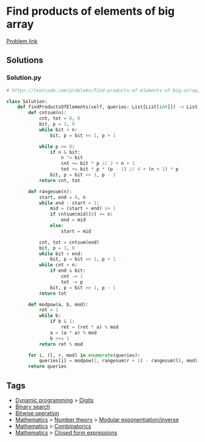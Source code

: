 # Find products of elements of big array

[Problem link](https://leetcode.com/problems/find-products-of-elements-of-big-array/)

## Solutions


### Solution.py
```py
# https://leetcode.com/problems/find-products-of-elements-of-big-array/

class Solution:
    def findProductsOfElements(self, queries: List[List[int]]) -> List[int]:
        def cntsum(n):
            cnt, tot = 0, 0
            bit, p = 1, 0
            while bit < n:
                bit, p = bit << 1, p + 1

            while p >= 0:
                if n & bit:
                    n ^= bit
                    cnt += bit * p // 2 + n + 1
                    tot += bit * p * (p - 1) // 4 + (n + 1) * p
                bit, p = bit >> 1, p - 1
            return cnt, tot

        def rangesum(n):
            start, end = 0, n
            while end - start > 1:
                mid = (start + end) >> 1
                if cntsum(mid)[0] >= n:
                    end = mid
                else:
                    start = mid

            cnt, tot = cntsum(end)
            bit, p = 1, 0
            while bit < end:
                bit, p = bit << 1, p + 1
            while cnt > n:
                if end & bit:
                    cnt -= 1
                    tot -= p
                bit, p = bit >> 1, p - 1
            return tot

        def modpow(a, b, mod):
            ret = 1
            while b:
                if b & 1:
                    ret = (ret * a) % mod
                a = (a * a) % mod
                b >>= 1
            return ret % mod

        for i, (l, r, mod) in enumerate(queries):
            queries[i] = modpow(2, rangesum(r + 1) - rangesum(l), mod)
        return queries
```
## Tags

* [Dynamic programming](/README.md#Dynamic_programming) > [Digits](/README.md#Dynamic_programming-Digits)
* [Binary search](/README.md#Binary_search)
* [Bitwise operation](/README.md#Bitwise_operation)
* [Mathematics](/README.md#Mathematics) > [Number theory](/README.md#Mathematics-Number_theory) > [Modular exponentiation/inverse](/README.md#Mathematics-Number_theory-Modular_exponentiation_inverse)
* [Mathematics](/README.md#Mathematics) > [Combinatorics](/README.md#Mathematics-Combinatorics)
* [Mathematics](/README.md#Mathematics) > [Closed form expressions](/README.md#Mathematics-Closed_form_expressions)
